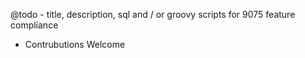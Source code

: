 @todo - title, description, sql and / or groovy scripts for 9075 feature compliance

+ Contrubutions Welcome
